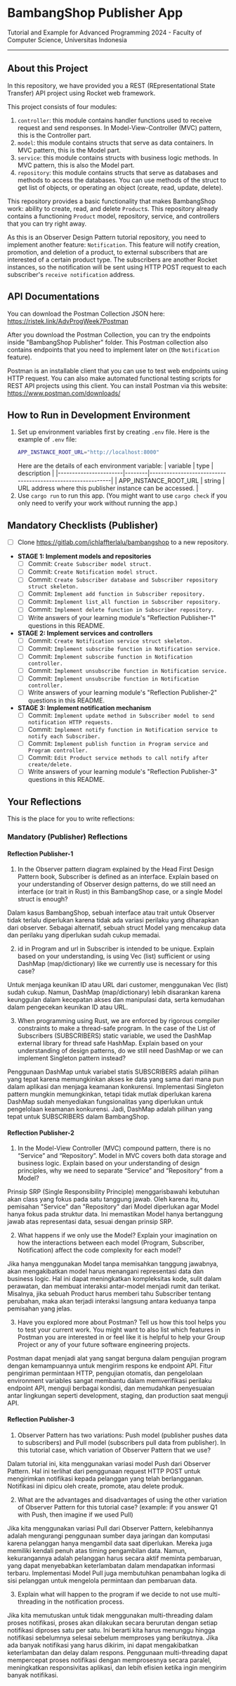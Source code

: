 # BambangShop Publisher App
Tutorial and Example for Advanced Programming 2024 - Faculty of Computer Science, Universitas Indonesia

---

## About this Project
In this repository, we have provided you a REST (REpresentational State Transfer) API project using Rocket web framework.

This project consists of four modules:
1.  `controller`: this module contains handler functions used to receive request and send responses.
    In Model-View-Controller (MVC) pattern, this is the Controller part.
2.  `model`: this module contains structs that serve as data containers.
    In MVC pattern, this is the Model part.
3.  `service`: this module contains structs with business logic methods.
    In MVC pattern, this is also the Model part.
4.  `repository`: this module contains structs that serve as databases and methods to access the databases.
    You can use methods of the struct to get list of objects, or operating an object (create, read, update, delete).

This repository provides a basic functionality that makes BambangShop work: ability to create, read, and delete `Product`s.
This repository already contains a functioning `Product` model, repository, service, and controllers that you can try right away.

As this is an Observer Design Pattern tutorial repository, you need to implement another feature: `Notification`.
This feature will notify creation, promotion, and deletion of a product, to external subscribers that are interested of a certain product type.
The subscribers are another Rocket instances, so the notification will be sent using HTTP POST request to each subscriber's `receive notification` address.

## API Documentations

You can download the Postman Collection JSON here: https://ristek.link/AdvProgWeek7Postman

After you download the Postman Collection, you can try the endpoints inside "BambangShop Publisher" folder.
This Postman collection also contains endpoints that you need to implement later on (the `Notification` feature).

Postman is an installable client that you can use to test web endpoints using HTTP request.
You can also make automated functional testing scripts for REST API projects using this client.
You can install Postman via this website: https://www.postman.com/downloads/

## How to Run in Development Environment
1.  Set up environment variables first by creating `.env` file.
    Here is the example of `.env` file:
    ```bash
    APP_INSTANCE_ROOT_URL="http://localhost:8000"
    ```
    Here are the details of each environment variable:
    | variable              | type   | description                                                |
    |-----------------------|--------|------------------------------------------------------------|
    | APP_INSTANCE_ROOT_URL | string | URL address where this publisher instance can be accessed. |
2.  Use `cargo run` to run this app.
    (You might want to use `cargo check` if you only need to verify your work without running the app.)

## Mandatory Checklists (Publisher)
-   [ ] Clone https://gitlab.com/ichlaffterlalu/bambangshop to a new repository.
-   **STAGE 1: Implement models and repositories**
    -   [ ] Commit: `Create Subscriber model struct.`
    -   [ ] Commit: `Create Notification model struct.`
    -   [ ] Commit: `Create Subscriber database and Subscriber repository struct skeleton.`
    -   [ ] Commit: `Implement add function in Subscriber repository.`
    -   [ ] Commit: `Implement list_all function in Subscriber repository.`
    -   [ ] Commit: `Implement delete function in Subscriber repository.`
    -   [ ] Write answers of your learning module's "Reflection Publisher-1" questions in this README.
-   **STAGE 2: Implement services and controllers**
    -   [ ] Commit: `Create Notification service struct skeleton.`
    -   [ ] Commit: `Implement subscribe function in Notification service.`
    -   [ ] Commit: `Implement subscribe function in Notification controller.`
    -   [ ] Commit: `Implement unsubscribe function in Notification service.`
    -   [ ] Commit: `Implement unsubscribe function in Notification controller.`
    -   [ ] Write answers of your learning module's "Reflection Publisher-2" questions in this README.
-   **STAGE 3: Implement notification mechanism**
    -   [ ] Commit: `Implement update method in Subscriber model to send notification HTTP requests.`
    -   [ ] Commit: `Implement notify function in Notification service to notify each Subscriber.`
    -   [ ] Commit: `Implement publish function in Program service and Program controller.`
    -   [ ] Commit: `Edit Product service methods to call notify after create/delete.`
    -   [ ] Write answers of your learning module's "Reflection Publisher-3" questions in this README.

## Your Reflections
This is the place for you to write reflections:

### Mandatory (Publisher) Reflections

#### Reflection Publisher-1
1. In the Observer pattern diagram explained by the Head First Design Pattern book, Subscriber is defined as an interface. Explain based on your understanding of Observer design patterns, do we still need an interface (or trait in Rust) in this BambangShop case, or a single Model struct is enough?
   
Dalam kasus BambangShop, sebuah interface atau trait untuk Observer tidak terlalu diperlukan karena tidak ada variasi perilaku yang diharapkan dari observer. Sebagai alternatif, sebuah struct Model yang mencakup data dan perilaku yang diperlukan sudah cukup memadai.

2. id in Program and url in Subscriber is intended to be unique. Explain based on your understanding, is using Vec (list) sufficient or using DashMap (map/dictionary) like we currently use is necessary for this case?

Untuk menjaga keunikan ID atau URL dari customer, menggunakan Vec (list) sudah cukup. Namun, DashMap (map/dictionary) lebih disarankan karena keunggulan dalam kecepatan akses dan manipulasi data, serta kemudahan dalam pengecekan keunikan ID atau URL.

3. When programming using Rust, we are enforced by rigorous compiler constraints to make a thread-safe program. In the case of the List of Subscribers (SUBSCRIBERS) static variable, we used the DashMap external library for thread safe HashMap. Explain based on your understanding of design patterns, do we still need DashMap or we can implement Singleton pattern instead?

Penggunaan DashMap untuk variabel statis SUBSCRIBERS adalah pilihan yang tepat karena memungkinkan akses ke data yang sama dari mana pun dalam aplikasi dan menjaga keamanan konkurensi. Implementasi Singleton pattern mungkin memungkinkan, tetapi tidak mutlak diperlukan karena DashMap sudah menyediakan fungsionalitas yang diperlukan untuk pengelolaan keamanan konkurensi. Jadi, DashMap adalah pilihan yang tepat untuk SUBSCRIBERS dalam BambangShop.

#### Reflection Publisher-2
1. In the Model-View Controller (MVC) compound pattern, there is no “Service” and “Repository”. Model in MVC covers both data storage and business logic. Explain based on your understanding of design principles, why we need to separate “Service” and “Repository” from a Model?

Prinsip SRP (Single Responsibility Principle) menggarisbawahi kebutuhan akan class yang fokus pada satu tanggung jawab. Oleh karena itu, pemisahan "Service" dan "Repository" dari Model diperlukan agar Model hanya fokus pada struktur data. Ini memastikan Model hanya bertanggung jawab atas representasi data, sesuai dengan prinsip SRP.

2. What happens if we only use the Model? Explain your imagination on how the interactions between each model (Program, Subscriber, Notification) affect the code complexity for each model?

Jika hanya menggunakan Model tanpa memisahkan tanggung jawabnya, akan mengakibatkan model harus menangani representasi data dan business logic. Hal ini dapat meningkatkan kompleksitas kode, sulit dalam perawatan, dan membuat interaksi antar-model menjadi rumit dan terikat. Misalnya, jika sebuah Product harus memberi tahu Subscriber tentang perubahan, maka akan terjadi interaksi langsung antara keduanya tanpa pemisahan yang jelas.

3. Have you explored more about Postman? Tell us how this tool helps you to test your current work. You might want to also list which features in Postman you are interested in or feel like it is helpful to help your Group Project or any of your future software engineering projects.

Postman dapat menjadi alat yang sangat berguna dalam pengujian program dengan kemampuannya untuk mengirim respons ke endpoint API. Fitur pengiriman permintaan HTTP, pengujian otomatis, dan pengelolaan environment variables sangat membantu dalam memverifikasi perilaku endpoint API, menguji berbagai kondisi, dan memudahkan penyesuaian antar lingkungan seperti development, staging, dan production saat menguji API.

#### Reflection Publisher-3
1. Observer Pattern has two variations: Push model (publisher pushes data to subscribers) and Pull model (subscribers pull data from publisher). In this tutorial case, which variation of Observer Pattern that we use?

Dalam tutorial ini, kita menggunakan variasi model Push dari Observer Pattern. Hal ini terlihat dari penggunaan request HTTP POST untuk mengirimkan notifikasi kepada pelanggan yang telah berlangganan. Notifikasi ini dipicu oleh create, promote, atau delete produk.

2. What are the advantages and disadvantages of using the other variation of Observer Pattern for this tutorial case? (example: if you answer Q1 with Push, then imagine if we used Pull)

Jika kita menggunakan variasi Pull dari Observer Pattern, kelebihannya adalah mengurangi penggunaan sumber daya jaringan dan komputasi karena pelanggan hanya mengambil data saat diperlukan. Mereka juga memiliki kendali penuh atas timing pengambilan data. Namun, kekurangannya adalah pelanggan harus secara aktif meminta pembaruan, yang dapat menyebabkan keterlambatan dalam mendapatkan informasi terbaru. Implementasi Model Pull juga membutuhkan penambahan logika di sisi pelanggan untuk mengelola permintaan dan pembaruan data.

3. Explain what will happen to the program if we decide to not use multi-threading in the notification process.

Jika kita memutuskan untuk tidak menggunakan multi-threading dalam proses notifikasi, proses akan dilakukan secara berurutan dengan setiap notifikasi diproses satu per satu. Ini berarti kita harus menunggu hingga notifikasi sebelumnya selesai sebelum memproses yang berikutnya. Jika ada banyak notifikasi yang harus dikirim, ini dapat mengakibatkan keterlambatan dan delay dalam respons. Penggunaan multi-threading dapat mempercepat proses notifikasi dengan memprosesnya secara paralel, meningkatkan responsivitas aplikasi, dan lebih efisien ketika ingin mengirim banyak notifikasi.